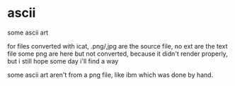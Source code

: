 # ascii
some ascii art

for files converted with icat, 
.png/,jpg are the source file, no ext are the text file
some png are here but not converted, because it didn't render properly, but i still hope some day i'll find a way

some ascii art aren't from a png file, like ibm which was done by hand.
